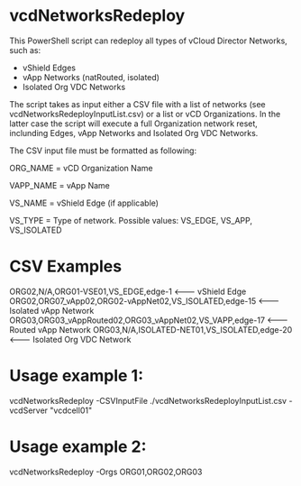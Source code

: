 # vcdNetworksRedeploy
This PowerShell script can redeploy all types of vCloud Director Networks, such as:
- vShield Edges
- vApp Networks (natRouted, isolated)
- Isolated Org VDC Networks

The script takes as input either a CSV file with a list of networks (see vcdNetworksRedeployInputList.csv) or a list or vCD Organizations.
In the latter case the script will execute a full Organization network reset, inclunding Edges, vApp Networks and Isolated Org VDC Networks.

The CSV input file must be formatted as following:

ORG_NAME        = vCD Organization Name

VAPP_NAME       = vApp Name

VS_NAME         = vShield Edge (if applicable)

VS_TYPE         = Type of network. Possible values: VS_EDGE, VS_APP, VS_ISOLATED


# CSV Examples
ORG02,N/A,ORG01-VSE01,VS_EDGE,edge-1                        <--- vShield Edge
ORG02,ORG07_vApp02,ORG02-vAppNet02,VS_ISOLATED,edge-15      <--- Isolated vApp Network
ORG03,ORG03_vAppRouted02,ORG03_vAppNet02,VS_VAPP,edge-17    <--- Routed vApp Network
ORG03,N/A,ISOLATED-NET01,VS_ISOLATED,edge-20                <--- Isolated Org VDC Network

# Usage example 1:
vcdNetworksRedeploy -CSVInputFile ./vcdNetworksRedeployInputList.csv -vcdServer "vcdcell01"

# Usage example 2:
vcdNetworksRedeploy -Orgs ORG01,ORG02,ORG03
